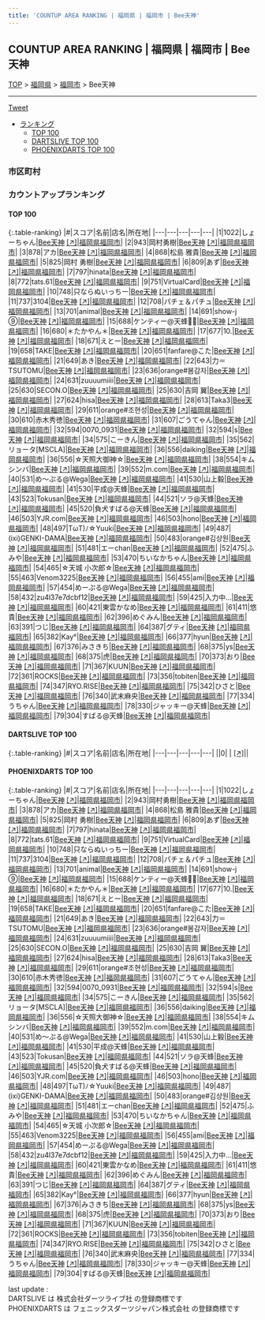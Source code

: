 ```yaml
---
title: 'COUNTUP AREA RANKING | 福岡県 | 福岡市 | Bee天神'
---
```

## COUNTUP AREA RANKING | 福岡県 | 福岡市 | Bee天神

[TOP](/darts/rank/) > [福岡県](/darts/rank/福岡県/) > [福岡市](/darts/rank/福岡県/福岡市/) > Bee天神

___

<a href="https://twitter.com/share?ref_src=twsrc%5Etfw" data-text="COUNTUP AREA RANKING | 福岡県福岡市Bee天神" class="twitter-share-button" data-hashtags="DARTSLIVE,PHOENIXDARTS,darts,ダーツ" data-show-count="false">Tweet</a>

* [ランキング](#カウントアップランキング)
    * [TOP 100](#top-100)
    * [DARTSLIVE TOP 100](#dartslive-top-100)
    * [PHOENIXDARTS TOP 100](#phoenixdarts-top-100)

### 市区町村

<ul>

</ul>

### カウントアップランキング

#### TOP 100



{:.table-ranking}
|#|スコア|名前|店名|所在地|
|---|---|---|---|---|
|1|1022|<span class="rank-name-pd">しょーちゃん</span>|<a href="/darts/rank/shops/89071.html">Bee天神</a> <a href="https://vs.phoenixdarts.com/jp/shop/shopDetailInfo/s_89071?s_seq=89071">[↗]</a>|<a href="/darts/rank/福岡県/福岡市">福岡県福岡市</a>|
|2|943|<span class="rank-name-pd">岡村勇樹</span>|<a href="/darts/rank/shops/89071.html">Bee天神</a> <a href="https://vs.phoenixdarts.com/jp/shop/shopDetailInfo/s_89071?s_seq=89071">[↗]</a>|<a href="/darts/rank/福岡県/福岡市">福岡県福岡市</a>|
|3|878|<span class="rank-name-pd">アカ</span>|<a href="/darts/rank/shops/89071.html">Bee天神</a> <a href="https://vs.phoenixdarts.com/jp/shop/shopDetailInfo/s_89071?s_seq=89071">[↗]</a>|<a href="/darts/rank/福岡県/福岡市">福岡県福岡市</a>|
|4|868|<span class="rank-name-pd">松島 雅貴</span>|<a href="/darts/rank/shops/89071.html">Bee天神</a> <a href="https://vs.phoenixdarts.com/jp/shop/shopDetailInfo/s_89071?s_seq=89071">[↗]</a>|<a href="/darts/rank/福岡県/福岡市">福岡県福岡市</a>|
|5|825|<span class="rank-name-pd">岡村 勇樹</span>|<a href="/darts/rank/shops/89071.html">Bee天神</a> <a href="https://vs.phoenixdarts.com/jp/shop/shopDetailInfo/s_89071?s_seq=89071">[↗]</a>|<a href="/darts/rank/福岡県/福岡市">福岡県福岡市</a>|
|6|809|<span class="rank-name-pd">あず</span>|<a href="/darts/rank/shops/89071.html">Bee天神</a> <a href="https://vs.phoenixdarts.com/jp/shop/shopDetailInfo/s_89071?s_seq=89071">[↗]</a>|<a href="/darts/rank/福岡県/福岡市">福岡県福岡市</a>|
|7|797|<span class="rank-name-pd">hinata</span>|<a href="/darts/rank/shops/89071.html">Bee天神</a> <a href="https://vs.phoenixdarts.com/jp/shop/shopDetailInfo/s_89071?s_seq=89071">[↗]</a>|<a href="/darts/rank/福岡県/福岡市">福岡県福岡市</a>|
|8|772|<span class="rank-name-pd">tats.61</span>|<a href="/darts/rank/shops/89071.html">Bee天神</a> <a href="https://vs.phoenixdarts.com/jp/shop/shopDetailInfo/s_89071?s_seq=89071">[↗]</a>|<a href="/darts/rank/福岡県/福岡市">福岡県福岡市</a>|
|9|751|<span class="rank-name-pd">VirtualCard</span>|<a href="/darts/rank/shops/89071.html">Bee天神</a> <a href="https://vs.phoenixdarts.com/jp/shop/shopDetailInfo/s_89071?s_seq=89071">[↗]</a>|<a href="/darts/rank/福岡県/福岡市">福岡県福岡市</a>|
|10|748|<span class="rank-name-pd">只ならぬいっちー</span>|<a href="/darts/rank/shops/89071.html">Bee天神</a> <a href="https://vs.phoenixdarts.com/jp/shop/shopDetailInfo/s_89071?s_seq=89071">[↗]</a>|<a href="/darts/rank/福岡県/福岡市">福岡県福岡市</a>|
|11|737|<span class="rank-name-pd">3104</span>|<a href="/darts/rank/shops/89071.html">Bee天神</a> <a href="https://vs.phoenixdarts.com/jp/shop/shopDetailInfo/s_89071?s_seq=89071">[↗]</a>|<a href="/darts/rank/福岡県/福岡市">福岡県福岡市</a>|
|12|708|<span class="rank-name-pd">パチェ＆パチュ</span>|<a href="/darts/rank/shops/89071.html">Bee天神</a> <a href="https://vs.phoenixdarts.com/jp/shop/shopDetailInfo/s_89071?s_seq=89071">[↗]</a>|<a href="/darts/rank/福岡県/福岡市">福岡県福岡市</a>|
|13|701|<span class="rank-name-pd">animal</span>|<a href="/darts/rank/shops/89071.html">Bee天神</a> <a href="https://vs.phoenixdarts.com/jp/shop/shopDetailInfo/s_89071?s_seq=89071">[↗]</a>|<a href="/darts/rank/福岡県/福岡市">福岡県福岡市</a>|
|14|691|<span class="rank-name-pd">show-j ⑨</span>|<a href="/darts/rank/shops/89071.html">Bee天神</a> <a href="https://vs.phoenixdarts.com/jp/shop/shopDetailInfo/s_89071?s_seq=89071">[↗]</a>|<a href="/darts/rank/福岡県/福岡市">福岡県福岡市</a>|
|15|688|<span class="rank-name-pd">ケンティー@天蜂🐝🍯</span>|<a href="/darts/rank/shops/89071.html">Bee天神</a> <a href="https://vs.phoenixdarts.com/jp/shop/shopDetailInfo/s_89071?s_seq=89071">[↗]</a>|<a href="/darts/rank/福岡県/福岡市">福岡県福岡市</a>|
|16|680|<span class="rank-name-pd">＊たかやん＊</span>|<a href="/darts/rank/shops/89071.html">Bee天神</a> <a href="https://vs.phoenixdarts.com/jp/shop/shopDetailInfo/s_89071?s_seq=89071">[↗]</a>|<a href="/darts/rank/福岡県/福岡市">福岡県福岡市</a>|
|17|677|<span class="rank-name-pd">10.</span>|<a href="/darts/rank/shops/89071.html">Bee天神</a> <a href="https://vs.phoenixdarts.com/jp/shop/shopDetailInfo/s_89071?s_seq=89071">[↗]</a>|<a href="/darts/rank/福岡県/福岡市">福岡県福岡市</a>|
|18|671|<span class="rank-name-pd">えとー</span>|<a href="/darts/rank/shops/89071.html">Bee天神</a> <a href="https://vs.phoenixdarts.com/jp/shop/shopDetailInfo/s_89071?s_seq=89071">[↗]</a>|<a href="/darts/rank/福岡県/福岡市">福岡県福岡市</a>|
|19|658|<span class="rank-name-pd">TAKE</span>|<a href="/darts/rank/shops/89071.html">Bee天神</a> <a href="https://vs.phoenixdarts.com/jp/shop/shopDetailInfo/s_89071?s_seq=89071">[↗]</a>|<a href="/darts/rank/福岡県/福岡市">福岡県福岡市</a>|
|20|651|<span class="rank-name-pd">fanfare@こた</span>|<a href="/darts/rank/shops/89071.html">Bee天神</a> <a href="https://vs.phoenixdarts.com/jp/shop/shopDetailInfo/s_89071?s_seq=89071">[↗]</a>|<a href="/darts/rank/福岡県/福岡市">福岡県福岡市</a>|
|21|649|<span class="rank-name-pd">あき</span>|<a href="/darts/rank/shops/89071.html">Bee天神</a> <a href="https://vs.phoenixdarts.com/jp/shop/shopDetailInfo/s_89071?s_seq=89071">[↗]</a>|<a href="/darts/rank/福岡県/福岡市">福岡県福岡市</a>|
|22|643|<span class="rank-name-pd">力＝TSUTOMU</span>|<a href="/darts/rank/shops/89071.html">Bee天神</a> <a href="https://vs.phoenixdarts.com/jp/shop/shopDetailInfo/s_89071?s_seq=89071">[↗]</a>|<a href="/darts/rank/福岡県/福岡市">福岡県福岡市</a>|
|23|636|<span class="rank-name-pd">orange#봄감자</span>|<a href="/darts/rank/shops/89071.html">Bee天神</a> <a href="https://vs.phoenixdarts.com/jp/shop/shopDetailInfo/s_89071?s_seq=89071">[↗]</a>|<a href="/darts/rank/福岡県/福岡市">福岡県福岡市</a>|
|24|631|<span class="rank-name-pd">zuuuumiiii</span>|<a href="/darts/rank/shops/89071.html">Bee天神</a> <a href="https://vs.phoenixdarts.com/jp/shop/shopDetailInfo/s_89071?s_seq=89071">[↗]</a>|<a href="/darts/rank/福岡県/福岡市">福岡県福岡市</a>|
|25|630|<span class="rank-name-pd">SECON.O</span>|<a href="/darts/rank/shops/89071.html">Bee天神</a> <a href="https://vs.phoenixdarts.com/jp/shop/shopDetailInfo/s_89071?s_seq=89071">[↗]</a>|<a href="/darts/rank/福岡県/福岡市">福岡県福岡市</a>|
|25|630|<span class="rank-name-pd"><span class="pro-icon-pd"></span>吉岡  翼</span>|<a href="/darts/rank/shops/89071.html">Bee天神</a> <a href="https://vs.phoenixdarts.com/jp/shop/shopDetailInfo/s_89071?s_seq=89071">[↗]</a>|<a href="/darts/rank/福岡県/福岡市">福岡県福岡市</a>|
|27|624|<span class="rank-name-pd">hisa</span>|<a href="/darts/rank/shops/89071.html">Bee天神</a> <a href="https://vs.phoenixdarts.com/jp/shop/shopDetailInfo/s_89071?s_seq=89071">[↗]</a>|<a href="/darts/rank/福岡県/福岡市">福岡県福岡市</a>|
|28|613|<span class="rank-name-pd">Taka3</span>|<a href="/darts/rank/shops/89071.html">Bee天神</a> <a href="https://vs.phoenixdarts.com/jp/shop/shopDetailInfo/s_89071?s_seq=89071">[↗]</a>|<a href="/darts/rank/福岡県/福岡市">福岡県福岡市</a>|
|29|611|<span class="rank-name-pd">orange#조현성</span>|<a href="/darts/rank/shops/89071.html">Bee天神</a> <a href="https://vs.phoenixdarts.com/jp/shop/shopDetailInfo/s_89071?s_seq=89071">[↗]</a>|<a href="/darts/rank/福岡県/福岡市">福岡県福岡市</a>|
|30|610|<span class="rank-name-pd">赤木秀徳</span>|<a href="/darts/rank/shops/89071.html">Bee天神</a> <a href="https://vs.phoenixdarts.com/jp/shop/shopDetailInfo/s_89071?s_seq=89071">[↗]</a>|<a href="/darts/rank/福岡県/福岡市">福岡県福岡市</a>|
|31|607|<span class="rank-name-pd">ごうてゃん</span>|<a href="/darts/rank/shops/89071.html">Bee天神</a> <a href="https://vs.phoenixdarts.com/jp/shop/shopDetailInfo/s_89071?s_seq=89071">[↗]</a>|<a href="/darts/rank/福岡県/福岡市">福岡県福岡市</a>|
|32|594|<span class="rank-name-pd">0070_0931</span>|<a href="/darts/rank/shops/89071.html">Bee天神</a> <a href="https://vs.phoenixdarts.com/jp/shop/shopDetailInfo/s_89071?s_seq=89071">[↗]</a>|<a href="/darts/rank/福岡県/福岡市">福岡県福岡市</a>|
|32|594|<span class="rank-name-pd">s</span>|<a href="/darts/rank/shops/89071.html">Bee天神</a> <a href="https://vs.phoenixdarts.com/jp/shop/shopDetailInfo/s_89071?s_seq=89071">[↗]</a>|<a href="/darts/rank/福岡県/福岡市">福岡県福岡市</a>|
|34|575|<span class="rank-name-pd">こーきん</span>|<a href="/darts/rank/shops/89071.html">Bee天神</a> <a href="https://vs.phoenixdarts.com/jp/shop/shopDetailInfo/s_89071?s_seq=89071">[↗]</a>|<a href="/darts/rank/福岡県/福岡市">福岡県福岡市</a>|
|35|562|<span class="rank-name-pd">リョータ[MSCLA]</span>|<a href="/darts/rank/shops/89071.html">Bee天神</a> <a href="https://vs.phoenixdarts.com/jp/shop/shopDetailInfo/s_89071?s_seq=89071">[↗]</a>|<a href="/darts/rank/福岡県/福岡市">福岡県福岡市</a>|
|36|556|<span class="rank-name-pd">daiking</span>|<a href="/darts/rank/shops/89071.html">Bee天神</a> <a href="https://vs.phoenixdarts.com/jp/shop/shopDetailInfo/s_89071?s_seq=89071">[↗]</a>|<a href="/darts/rank/福岡県/福岡市">福岡県福岡市</a>|
|36|556|<span class="rank-name-pd">☆天照大御神☆</span>|<a href="/darts/rank/shops/89071.html">Bee天神</a> <a href="https://vs.phoenixdarts.com/jp/shop/shopDetailInfo/s_89071?s_seq=89071">[↗]</a>|<a href="/darts/rank/福岡県/福岡市">福岡県福岡市</a>|
|38|554|<span class="rank-name-pd">キム シンバ</span>|<a href="/darts/rank/shops/89071.html">Bee天神</a> <a href="https://vs.phoenixdarts.com/jp/shop/shopDetailInfo/s_89071?s_seq=89071">[↗]</a>|<a href="/darts/rank/福岡県/福岡市">福岡県福岡市</a>|
|39|552|<span class="rank-name-pd">m.com</span>|<a href="/darts/rank/shops/89071.html">Bee天神</a> <a href="https://vs.phoenixdarts.com/jp/shop/shopDetailInfo/s_89071?s_seq=89071">[↗]</a>|<a href="/darts/rank/福岡県/福岡市">福岡県福岡市</a>|
|40|531|<span class="rank-name-pd">め〜ぷる@Wega</span>|<a href="/darts/rank/shops/89071.html">Bee天神</a> <a href="https://vs.phoenixdarts.com/jp/shop/shopDetailInfo/s_89071?s_seq=89071">[↗]</a>|<a href="/darts/rank/福岡県/福岡市">福岡県福岡市</a>|
|41|530|<span class="rank-name-pd">山上毅</span>|<a href="/darts/rank/shops/89071.html">Bee天神</a> <a href="https://vs.phoenixdarts.com/jp/shop/shopDetailInfo/s_89071?s_seq=89071">[↗]</a>|<a href="/darts/rank/福岡県/福岡市">福岡県福岡市</a>|
|41|530|<span class="rank-name-pd">平成@天蜂</span>|<a href="/darts/rank/shops/89071.html">Bee天神</a> <a href="https://vs.phoenixdarts.com/jp/shop/shopDetailInfo/s_89071?s_seq=89071">[↗]</a>|<a href="/darts/rank/福岡県/福岡市">福岡県福岡市</a>|
|43|523|<span class="rank-name-pd">Tokusan</span>|<a href="/darts/rank/shops/89071.html">Bee天神</a> <a href="https://vs.phoenixdarts.com/jp/shop/shopDetailInfo/s_89071?s_seq=89071">[↗]</a>|<a href="/darts/rank/福岡県/福岡市">福岡県福岡市</a>|
|44|521|<span class="rank-name-pd">ソラ@天蜂</span>|<a href="/darts/rank/shops/89071.html">Bee天神</a> <a href="https://vs.phoenixdarts.com/jp/shop/shopDetailInfo/s_89071?s_seq=89071">[↗]</a>|<a href="/darts/rank/福岡県/福岡市">福岡県福岡市</a>|
|45|520|<span class="rank-name-pd">負犬すばる@天蜂</span>|<a href="/darts/rank/shops/89071.html">Bee天神</a> <a href="https://vs.phoenixdarts.com/jp/shop/shopDetailInfo/s_89071?s_seq=89071">[↗]</a>|<a href="/darts/rank/福岡県/福岡市">福岡県福岡市</a>|
|46|503|<span class="rank-name-pd">YJR.com</span>|<a href="/darts/rank/shops/89071.html">Bee天神</a> <a href="https://vs.phoenixdarts.com/jp/shop/shopDetailInfo/s_89071?s_seq=89071">[↗]</a>|<a href="/darts/rank/福岡県/福岡市">福岡県福岡市</a>|
|46|503|<span class="rank-name-pd">hono</span>|<a href="/darts/rank/shops/89071.html">Bee天神</a> <a href="https://vs.phoenixdarts.com/jp/shop/shopDetailInfo/s_89071?s_seq=89071">[↗]</a>|<a href="/darts/rank/福岡県/福岡市">福岡県福岡市</a>|
|48|497|<span class="rank-name-pd">TωT)ﾉ☆Yuuki</span>|<a href="/darts/rank/shops/89071.html">Bee天神</a> <a href="https://vs.phoenixdarts.com/jp/shop/shopDetailInfo/s_89071?s_seq=89071">[↗]</a>|<a href="/darts/rank/福岡県/福岡市">福岡県福岡市</a>|
|49|487|<span class="rank-name-pd">(ixi)GENKI-DAMA</span>|<a href="/darts/rank/shops/89071.html">Bee天神</a> <a href="https://vs.phoenixdarts.com/jp/shop/shopDetailInfo/s_89071?s_seq=89071">[↗]</a>|<a href="/darts/rank/福岡県/福岡市">福岡県福岡市</a>|
|50|483|<span class="rank-name-pd">orange#김상원</span>|<a href="/darts/rank/shops/89071.html">Bee天神</a> <a href="https://vs.phoenixdarts.com/jp/shop/shopDetailInfo/s_89071?s_seq=89071">[↗]</a>|<a href="/darts/rank/福岡県/福岡市">福岡県福岡市</a>|
|51|481|<span class="rank-name-pd">エーchan</span>|<a href="/darts/rank/shops/89071.html">Bee天神</a> <a href="https://vs.phoenixdarts.com/jp/shop/shopDetailInfo/s_89071?s_seq=89071">[↗]</a>|<a href="/darts/rank/福岡県/福岡市">福岡県福岡市</a>|
|52|475|<span class="rank-name-pd">ふみや</span>|<a href="/darts/rank/shops/89071.html">Bee天神</a> <a href="https://vs.phoenixdarts.com/jp/shop/shopDetailInfo/s_89071?s_seq=89071">[↗]</a>|<a href="/darts/rank/福岡県/福岡市">福岡県福岡市</a>|
|53|470|<span class="rank-name-pd">ちいなかちゃん</span>|<a href="/darts/rank/shops/89071.html">Bee天神</a> <a href="https://vs.phoenixdarts.com/jp/shop/shopDetailInfo/s_89071?s_seq=89071">[↗]</a>|<a href="/darts/rank/福岡県/福岡市">福岡県福岡市</a>|
|54|465|<span class="rank-name-pd">☆天城  小次郎☆</span>|<a href="/darts/rank/shops/89071.html">Bee天神</a> <a href="https://vs.phoenixdarts.com/jp/shop/shopDetailInfo/s_89071?s_seq=89071">[↗]</a>|<a href="/darts/rank/福岡県/福岡市">福岡県福岡市</a>|
|55|463|<span class="rank-name-pd">Venom3225</span>|<a href="/darts/rank/shops/89071.html">Bee天神</a> <a href="https://vs.phoenixdarts.com/jp/shop/shopDetailInfo/s_89071?s_seq=89071">[↗]</a>|<a href="/darts/rank/福岡県/福岡市">福岡県福岡市</a>|
|56|455|<span class="rank-name-pd">ami</span>|<a href="/darts/rank/shops/89071.html">Bee天神</a> <a href="https://vs.phoenixdarts.com/jp/shop/shopDetailInfo/s_89071?s_seq=89071">[↗]</a>|<a href="/darts/rank/福岡県/福岡市">福岡県福岡市</a>|
|57|454|<span class="rank-name-pd">めーぷる@Wega</span>|<a href="/darts/rank/shops/89071.html">Bee天神</a> <a href="https://vs.phoenixdarts.com/jp/shop/shopDetailInfo/s_89071?s_seq=89071">[↗]</a>|<a href="/darts/rank/福岡県/福岡市">福岡県福岡市</a>|
|58|432|<span class="rank-name-pd">zu4l37e7dcbf12</span>|<a href="/darts/rank/shops/89071.html">Bee天神</a> <a href="https://vs.phoenixdarts.com/jp/shop/shopDetailInfo/s_89071?s_seq=89071">[↗]</a>|<a href="/darts/rank/福岡県/福岡市">福岡県福岡市</a>|
|59|425|<span class="rank-name-pd">入力中…</span>|<a href="/darts/rank/shops/89071.html">Bee天神</a> <a href="https://vs.phoenixdarts.com/jp/shop/shopDetailInfo/s_89071?s_seq=89071">[↗]</a>|<a href="/darts/rank/福岡県/福岡市">福岡県福岡市</a>|
|60|421|<span class="rank-name-pd">東雲かなめ</span>|<a href="/darts/rank/shops/89071.html">Bee天神</a> <a href="https://vs.phoenixdarts.com/jp/shop/shopDetailInfo/s_89071?s_seq=89071">[↗]</a>|<a href="/darts/rank/福岡県/福岡市">福岡県福岡市</a>|
|61|411|<span class="rank-name-pd">悠貴</span>|<a href="/darts/rank/shops/89071.html">Bee天神</a> <a href="https://vs.phoenixdarts.com/jp/shop/shopDetailInfo/s_89071?s_seq=89071">[↗]</a>|<a href="/darts/rank/福岡県/福岡市">福岡県福岡市</a>|
|62|396|<span class="rank-name-pd">めぐみん</span>|<a href="/darts/rank/shops/89071.html">Bee天神</a> <a href="https://vs.phoenixdarts.com/jp/shop/shopDetailInfo/s_89071?s_seq=89071">[↗]</a>|<a href="/darts/rank/福岡県/福岡市">福岡県福岡市</a>|
|63|391|<span class="rank-name-pd">つじ</span>|<a href="/darts/rank/shops/89071.html">Bee天神</a> <a href="https://vs.phoenixdarts.com/jp/shop/shopDetailInfo/s_89071?s_seq=89071">[↗]</a>|<a href="/darts/rank/福岡県/福岡市">福岡県福岡市</a>|
|64|387|<span class="rank-name-pd">グティ</span>|<a href="/darts/rank/shops/89071.html">Bee天神</a> <a href="https://vs.phoenixdarts.com/jp/shop/shopDetailInfo/s_89071?s_seq=89071">[↗]</a>|<a href="/darts/rank/福岡県/福岡市">福岡県福岡市</a>|
|65|382|<span class="rank-name-pd">Kay°</span>|<a href="/darts/rank/shops/89071.html">Bee天神</a> <a href="https://vs.phoenixdarts.com/jp/shop/shopDetailInfo/s_89071?s_seq=89071">[↗]</a>|<a href="/darts/rank/福岡県/福岡市">福岡県福岡市</a>|
|66|377|<span class="rank-name-pd">hyun</span>|<a href="/darts/rank/shops/89071.html">Bee天神</a> <a href="https://vs.phoenixdarts.com/jp/shop/shopDetailInfo/s_89071?s_seq=89071">[↗]</a>|<a href="/darts/rank/福岡県/福岡市">福岡県福岡市</a>|
|67|376|<span class="rank-name-pd">みさきち</span>|<a href="/darts/rank/shops/89071.html">Bee天神</a> <a href="https://vs.phoenixdarts.com/jp/shop/shopDetailInfo/s_89071?s_seq=89071">[↗]</a>|<a href="/darts/rank/福岡県/福岡市">福岡県福岡市</a>|
|68|375|<span class="rank-name-pd">ys</span>|<a href="/darts/rank/shops/89071.html">Bee天神</a> <a href="https://vs.phoenixdarts.com/jp/shop/shopDetailInfo/s_89071?s_seq=89071">[↗]</a>|<a href="/darts/rank/福岡県/福岡市">福岡県福岡市</a>|
|68|375|<span class="rank-name-pd">虎</span>|<a href="/darts/rank/shops/89071.html">Bee天神</a> <a href="https://vs.phoenixdarts.com/jp/shop/shopDetailInfo/s_89071?s_seq=89071">[↗]</a>|<a href="/darts/rank/福岡県/福岡市">福岡県福岡市</a>|
|70|373|<span class="rank-name-pd">おり</span>|<a href="/darts/rank/shops/89071.html">Bee天神</a> <a href="https://vs.phoenixdarts.com/jp/shop/shopDetailInfo/s_89071?s_seq=89071">[↗]</a>|<a href="/darts/rank/福岡県/福岡市">福岡県福岡市</a>|
|71|367|<span class="rank-name-pd">KUUN</span>|<a href="/darts/rank/shops/89071.html">Bee天神</a> <a href="https://vs.phoenixdarts.com/jp/shop/shopDetailInfo/s_89071?s_seq=89071">[↗]</a>|<a href="/darts/rank/福岡県/福岡市">福岡県福岡市</a>|
|72|361|<span class="rank-name-pd">ROCKS</span>|<a href="/darts/rank/shops/89071.html">Bee天神</a> <a href="https://vs.phoenixdarts.com/jp/shop/shopDetailInfo/s_89071?s_seq=89071">[↗]</a>|<a href="/darts/rank/福岡県/福岡市">福岡県福岡市</a>|
|73|356|<span class="rank-name-pd">tobiten</span>|<a href="/darts/rank/shops/89071.html">Bee天神</a> <a href="https://vs.phoenixdarts.com/jp/shop/shopDetailInfo/s_89071?s_seq=89071">[↗]</a>|<a href="/darts/rank/福岡県/福岡市">福岡県福岡市</a>|
|74|347|<span class="rank-name-pd">RYO.RISE</span>|<a href="/darts/rank/shops/89071.html">Bee天神</a> <a href="https://vs.phoenixdarts.com/jp/shop/shopDetailInfo/s_89071?s_seq=89071">[↗]</a>|<a href="/darts/rank/福岡県/福岡市">福岡県福岡市</a>|
|75|342|<span class="rank-name-pd">ひさと</span>|<a href="/darts/rank/shops/89071.html">Bee天神</a> <a href="https://vs.phoenixdarts.com/jp/shop/shopDetailInfo/s_89071?s_seq=89071">[↗]</a>|<a href="/darts/rank/福岡県/福岡市">福岡県福岡市</a>|
|76|340|<span class="rank-name-pd">武末麻央</span>|<a href="/darts/rank/shops/89071.html">Bee天神</a> <a href="https://vs.phoenixdarts.com/jp/shop/shopDetailInfo/s_89071?s_seq=89071">[↗]</a>|<a href="/darts/rank/福岡県/福岡市">福岡県福岡市</a>|
|77|334|<span class="rank-name-pd">うちゃん</span>|<a href="/darts/rank/shops/89071.html">Bee天神</a> <a href="https://vs.phoenixdarts.com/jp/shop/shopDetailInfo/s_89071?s_seq=89071">[↗]</a>|<a href="/darts/rank/福岡県/福岡市">福岡県福岡市</a>|
|78|330|<span class="rank-name-pd">ジャッキー@天蜂</span>|<a href="/darts/rank/shops/89071.html">Bee天神</a> <a href="https://vs.phoenixdarts.com/jp/shop/shopDetailInfo/s_89071?s_seq=89071">[↗]</a>|<a href="/darts/rank/福岡県/福岡市">福岡県福岡市</a>|
|79|304|<span class="rank-name-pd">すばる@天蜂</span>|<a href="/darts/rank/shops/89071.html">Bee天神</a> <a href="https://vs.phoenixdarts.com/jp/shop/shopDetailInfo/s_89071?s_seq=89071">[↗]</a>|<a href="/darts/rank/福岡県/福岡市">福岡県福岡市</a>|


#### DARTSLIVE TOP 100



{:.table-ranking}
|#|スコア|名前|店名|所在地|
|---|---|---|---|---|
||0|<span class="rank-name-dl"> </span>|<a href="/darts/rank/shops/.html"></a> <a href="">[↗]</a>|<a href="/darts/rank//"></a>|


#### PHOENIXDARTS TOP 100



{:.table-ranking}
|#|スコア|名前|店名|所在地|
|---|---|---|---|---|
|1|1022|<span class="rank-name-pd">しょーちゃん</span>|<a href="/darts/rank/shops/89071.html">Bee天神</a> <a href="https://vs.phoenixdarts.com/jp/shop/shopDetailInfo/s_89071?s_seq=89071">[↗]</a>|<a href="/darts/rank/福岡県/福岡市">福岡県福岡市</a>|
|2|943|<span class="rank-name-pd">岡村勇樹</span>|<a href="/darts/rank/shops/89071.html">Bee天神</a> <a href="https://vs.phoenixdarts.com/jp/shop/shopDetailInfo/s_89071?s_seq=89071">[↗]</a>|<a href="/darts/rank/福岡県/福岡市">福岡県福岡市</a>|
|3|878|<span class="rank-name-pd">アカ</span>|<a href="/darts/rank/shops/89071.html">Bee天神</a> <a href="https://vs.phoenixdarts.com/jp/shop/shopDetailInfo/s_89071?s_seq=89071">[↗]</a>|<a href="/darts/rank/福岡県/福岡市">福岡県福岡市</a>|
|4|868|<span class="rank-name-pd">松島 雅貴</span>|<a href="/darts/rank/shops/89071.html">Bee天神</a> <a href="https://vs.phoenixdarts.com/jp/shop/shopDetailInfo/s_89071?s_seq=89071">[↗]</a>|<a href="/darts/rank/福岡県/福岡市">福岡県福岡市</a>|
|5|825|<span class="rank-name-pd">岡村 勇樹</span>|<a href="/darts/rank/shops/89071.html">Bee天神</a> <a href="https://vs.phoenixdarts.com/jp/shop/shopDetailInfo/s_89071?s_seq=89071">[↗]</a>|<a href="/darts/rank/福岡県/福岡市">福岡県福岡市</a>|
|6|809|<span class="rank-name-pd">あず</span>|<a href="/darts/rank/shops/89071.html">Bee天神</a> <a href="https://vs.phoenixdarts.com/jp/shop/shopDetailInfo/s_89071?s_seq=89071">[↗]</a>|<a href="/darts/rank/福岡県/福岡市">福岡県福岡市</a>|
|7|797|<span class="rank-name-pd">hinata</span>|<a href="/darts/rank/shops/89071.html">Bee天神</a> <a href="https://vs.phoenixdarts.com/jp/shop/shopDetailInfo/s_89071?s_seq=89071">[↗]</a>|<a href="/darts/rank/福岡県/福岡市">福岡県福岡市</a>|
|8|772|<span class="rank-name-pd">tats.61</span>|<a href="/darts/rank/shops/89071.html">Bee天神</a> <a href="https://vs.phoenixdarts.com/jp/shop/shopDetailInfo/s_89071?s_seq=89071">[↗]</a>|<a href="/darts/rank/福岡県/福岡市">福岡県福岡市</a>|
|9|751|<span class="rank-name-pd">VirtualCard</span>|<a href="/darts/rank/shops/89071.html">Bee天神</a> <a href="https://vs.phoenixdarts.com/jp/shop/shopDetailInfo/s_89071?s_seq=89071">[↗]</a>|<a href="/darts/rank/福岡県/福岡市">福岡県福岡市</a>|
|10|748|<span class="rank-name-pd">只ならぬいっちー</span>|<a href="/darts/rank/shops/89071.html">Bee天神</a> <a href="https://vs.phoenixdarts.com/jp/shop/shopDetailInfo/s_89071?s_seq=89071">[↗]</a>|<a href="/darts/rank/福岡県/福岡市">福岡県福岡市</a>|
|11|737|<span class="rank-name-pd">3104</span>|<a href="/darts/rank/shops/89071.html">Bee天神</a> <a href="https://vs.phoenixdarts.com/jp/shop/shopDetailInfo/s_89071?s_seq=89071">[↗]</a>|<a href="/darts/rank/福岡県/福岡市">福岡県福岡市</a>|
|12|708|<span class="rank-name-pd">パチェ＆パチュ</span>|<a href="/darts/rank/shops/89071.html">Bee天神</a> <a href="https://vs.phoenixdarts.com/jp/shop/shopDetailInfo/s_89071?s_seq=89071">[↗]</a>|<a href="/darts/rank/福岡県/福岡市">福岡県福岡市</a>|
|13|701|<span class="rank-name-pd">animal</span>|<a href="/darts/rank/shops/89071.html">Bee天神</a> <a href="https://vs.phoenixdarts.com/jp/shop/shopDetailInfo/s_89071?s_seq=89071">[↗]</a>|<a href="/darts/rank/福岡県/福岡市">福岡県福岡市</a>|
|14|691|<span class="rank-name-pd">show-j ⑨</span>|<a href="/darts/rank/shops/89071.html">Bee天神</a> <a href="https://vs.phoenixdarts.com/jp/shop/shopDetailInfo/s_89071?s_seq=89071">[↗]</a>|<a href="/darts/rank/福岡県/福岡市">福岡県福岡市</a>|
|15|688|<span class="rank-name-pd">ケンティー@天蜂🐝🍯</span>|<a href="/darts/rank/shops/89071.html">Bee天神</a> <a href="https://vs.phoenixdarts.com/jp/shop/shopDetailInfo/s_89071?s_seq=89071">[↗]</a>|<a href="/darts/rank/福岡県/福岡市">福岡県福岡市</a>|
|16|680|<span class="rank-name-pd">＊たかやん＊</span>|<a href="/darts/rank/shops/89071.html">Bee天神</a> <a href="https://vs.phoenixdarts.com/jp/shop/shopDetailInfo/s_89071?s_seq=89071">[↗]</a>|<a href="/darts/rank/福岡県/福岡市">福岡県福岡市</a>|
|17|677|<span class="rank-name-pd">10.</span>|<a href="/darts/rank/shops/89071.html">Bee天神</a> <a href="https://vs.phoenixdarts.com/jp/shop/shopDetailInfo/s_89071?s_seq=89071">[↗]</a>|<a href="/darts/rank/福岡県/福岡市">福岡県福岡市</a>|
|18|671|<span class="rank-name-pd">えとー</span>|<a href="/darts/rank/shops/89071.html">Bee天神</a> <a href="https://vs.phoenixdarts.com/jp/shop/shopDetailInfo/s_89071?s_seq=89071">[↗]</a>|<a href="/darts/rank/福岡県/福岡市">福岡県福岡市</a>|
|19|658|<span class="rank-name-pd">TAKE</span>|<a href="/darts/rank/shops/89071.html">Bee天神</a> <a href="https://vs.phoenixdarts.com/jp/shop/shopDetailInfo/s_89071?s_seq=89071">[↗]</a>|<a href="/darts/rank/福岡県/福岡市">福岡県福岡市</a>|
|20|651|<span class="rank-name-pd">fanfare@こた</span>|<a href="/darts/rank/shops/89071.html">Bee天神</a> <a href="https://vs.phoenixdarts.com/jp/shop/shopDetailInfo/s_89071?s_seq=89071">[↗]</a>|<a href="/darts/rank/福岡県/福岡市">福岡県福岡市</a>|
|21|649|<span class="rank-name-pd">あき</span>|<a href="/darts/rank/shops/89071.html">Bee天神</a> <a href="https://vs.phoenixdarts.com/jp/shop/shopDetailInfo/s_89071?s_seq=89071">[↗]</a>|<a href="/darts/rank/福岡県/福岡市">福岡県福岡市</a>|
|22|643|<span class="rank-name-pd">力＝TSUTOMU</span>|<a href="/darts/rank/shops/89071.html">Bee天神</a> <a href="https://vs.phoenixdarts.com/jp/shop/shopDetailInfo/s_89071?s_seq=89071">[↗]</a>|<a href="/darts/rank/福岡県/福岡市">福岡県福岡市</a>|
|23|636|<span class="rank-name-pd">orange#봄감자</span>|<a href="/darts/rank/shops/89071.html">Bee天神</a> <a href="https://vs.phoenixdarts.com/jp/shop/shopDetailInfo/s_89071?s_seq=89071">[↗]</a>|<a href="/darts/rank/福岡県/福岡市">福岡県福岡市</a>|
|24|631|<span class="rank-name-pd">zuuuumiiii</span>|<a href="/darts/rank/shops/89071.html">Bee天神</a> <a href="https://vs.phoenixdarts.com/jp/shop/shopDetailInfo/s_89071?s_seq=89071">[↗]</a>|<a href="/darts/rank/福岡県/福岡市">福岡県福岡市</a>|
|25|630|<span class="rank-name-pd">SECON.O</span>|<a href="/darts/rank/shops/89071.html">Bee天神</a> <a href="https://vs.phoenixdarts.com/jp/shop/shopDetailInfo/s_89071?s_seq=89071">[↗]</a>|<a href="/darts/rank/福岡県/福岡市">福岡県福岡市</a>|
|25|630|<span class="rank-name-pd"><span class="pro-icon-pd"></span>吉岡  翼</span>|<a href="/darts/rank/shops/89071.html">Bee天神</a> <a href="https://vs.phoenixdarts.com/jp/shop/shopDetailInfo/s_89071?s_seq=89071">[↗]</a>|<a href="/darts/rank/福岡県/福岡市">福岡県福岡市</a>|
|27|624|<span class="rank-name-pd">hisa</span>|<a href="/darts/rank/shops/89071.html">Bee天神</a> <a href="https://vs.phoenixdarts.com/jp/shop/shopDetailInfo/s_89071?s_seq=89071">[↗]</a>|<a href="/darts/rank/福岡県/福岡市">福岡県福岡市</a>|
|28|613|<span class="rank-name-pd">Taka3</span>|<a href="/darts/rank/shops/89071.html">Bee天神</a> <a href="https://vs.phoenixdarts.com/jp/shop/shopDetailInfo/s_89071?s_seq=89071">[↗]</a>|<a href="/darts/rank/福岡県/福岡市">福岡県福岡市</a>|
|29|611|<span class="rank-name-pd">orange#조현성</span>|<a href="/darts/rank/shops/89071.html">Bee天神</a> <a href="https://vs.phoenixdarts.com/jp/shop/shopDetailInfo/s_89071?s_seq=89071">[↗]</a>|<a href="/darts/rank/福岡県/福岡市">福岡県福岡市</a>|
|30|610|<span class="rank-name-pd">赤木秀徳</span>|<a href="/darts/rank/shops/89071.html">Bee天神</a> <a href="https://vs.phoenixdarts.com/jp/shop/shopDetailInfo/s_89071?s_seq=89071">[↗]</a>|<a href="/darts/rank/福岡県/福岡市">福岡県福岡市</a>|
|31|607|<span class="rank-name-pd">ごうてゃん</span>|<a href="/darts/rank/shops/89071.html">Bee天神</a> <a href="https://vs.phoenixdarts.com/jp/shop/shopDetailInfo/s_89071?s_seq=89071">[↗]</a>|<a href="/darts/rank/福岡県/福岡市">福岡県福岡市</a>|
|32|594|<span class="rank-name-pd">0070_0931</span>|<a href="/darts/rank/shops/89071.html">Bee天神</a> <a href="https://vs.phoenixdarts.com/jp/shop/shopDetailInfo/s_89071?s_seq=89071">[↗]</a>|<a href="/darts/rank/福岡県/福岡市">福岡県福岡市</a>|
|32|594|<span class="rank-name-pd">s</span>|<a href="/darts/rank/shops/89071.html">Bee天神</a> <a href="https://vs.phoenixdarts.com/jp/shop/shopDetailInfo/s_89071?s_seq=89071">[↗]</a>|<a href="/darts/rank/福岡県/福岡市">福岡県福岡市</a>|
|34|575|<span class="rank-name-pd">こーきん</span>|<a href="/darts/rank/shops/89071.html">Bee天神</a> <a href="https://vs.phoenixdarts.com/jp/shop/shopDetailInfo/s_89071?s_seq=89071">[↗]</a>|<a href="/darts/rank/福岡県/福岡市">福岡県福岡市</a>|
|35|562|<span class="rank-name-pd">リョータ[MSCLA]</span>|<a href="/darts/rank/shops/89071.html">Bee天神</a> <a href="https://vs.phoenixdarts.com/jp/shop/shopDetailInfo/s_89071?s_seq=89071">[↗]</a>|<a href="/darts/rank/福岡県/福岡市">福岡県福岡市</a>|
|36|556|<span class="rank-name-pd">daiking</span>|<a href="/darts/rank/shops/89071.html">Bee天神</a> <a href="https://vs.phoenixdarts.com/jp/shop/shopDetailInfo/s_89071?s_seq=89071">[↗]</a>|<a href="/darts/rank/福岡県/福岡市">福岡県福岡市</a>|
|36|556|<span class="rank-name-pd">☆天照大御神☆</span>|<a href="/darts/rank/shops/89071.html">Bee天神</a> <a href="https://vs.phoenixdarts.com/jp/shop/shopDetailInfo/s_89071?s_seq=89071">[↗]</a>|<a href="/darts/rank/福岡県/福岡市">福岡県福岡市</a>|
|38|554|<span class="rank-name-pd">キム シンバ</span>|<a href="/darts/rank/shops/89071.html">Bee天神</a> <a href="https://vs.phoenixdarts.com/jp/shop/shopDetailInfo/s_89071?s_seq=89071">[↗]</a>|<a href="/darts/rank/福岡県/福岡市">福岡県福岡市</a>|
|39|552|<span class="rank-name-pd">m.com</span>|<a href="/darts/rank/shops/89071.html">Bee天神</a> <a href="https://vs.phoenixdarts.com/jp/shop/shopDetailInfo/s_89071?s_seq=89071">[↗]</a>|<a href="/darts/rank/福岡県/福岡市">福岡県福岡市</a>|
|40|531|<span class="rank-name-pd">め〜ぷる@Wega</span>|<a href="/darts/rank/shops/89071.html">Bee天神</a> <a href="https://vs.phoenixdarts.com/jp/shop/shopDetailInfo/s_89071?s_seq=89071">[↗]</a>|<a href="/darts/rank/福岡県/福岡市">福岡県福岡市</a>|
|41|530|<span class="rank-name-pd">山上毅</span>|<a href="/darts/rank/shops/89071.html">Bee天神</a> <a href="https://vs.phoenixdarts.com/jp/shop/shopDetailInfo/s_89071?s_seq=89071">[↗]</a>|<a href="/darts/rank/福岡県/福岡市">福岡県福岡市</a>|
|41|530|<span class="rank-name-pd">平成@天蜂</span>|<a href="/darts/rank/shops/89071.html">Bee天神</a> <a href="https://vs.phoenixdarts.com/jp/shop/shopDetailInfo/s_89071?s_seq=89071">[↗]</a>|<a href="/darts/rank/福岡県/福岡市">福岡県福岡市</a>|
|43|523|<span class="rank-name-pd">Tokusan</span>|<a href="/darts/rank/shops/89071.html">Bee天神</a> <a href="https://vs.phoenixdarts.com/jp/shop/shopDetailInfo/s_89071?s_seq=89071">[↗]</a>|<a href="/darts/rank/福岡県/福岡市">福岡県福岡市</a>|
|44|521|<span class="rank-name-pd">ソラ@天蜂</span>|<a href="/darts/rank/shops/89071.html">Bee天神</a> <a href="https://vs.phoenixdarts.com/jp/shop/shopDetailInfo/s_89071?s_seq=89071">[↗]</a>|<a href="/darts/rank/福岡県/福岡市">福岡県福岡市</a>|
|45|520|<span class="rank-name-pd">負犬すばる@天蜂</span>|<a href="/darts/rank/shops/89071.html">Bee天神</a> <a href="https://vs.phoenixdarts.com/jp/shop/shopDetailInfo/s_89071?s_seq=89071">[↗]</a>|<a href="/darts/rank/福岡県/福岡市">福岡県福岡市</a>|
|46|503|<span class="rank-name-pd">YJR.com</span>|<a href="/darts/rank/shops/89071.html">Bee天神</a> <a href="https://vs.phoenixdarts.com/jp/shop/shopDetailInfo/s_89071?s_seq=89071">[↗]</a>|<a href="/darts/rank/福岡県/福岡市">福岡県福岡市</a>|
|46|503|<span class="rank-name-pd">hono</span>|<a href="/darts/rank/shops/89071.html">Bee天神</a> <a href="https://vs.phoenixdarts.com/jp/shop/shopDetailInfo/s_89071?s_seq=89071">[↗]</a>|<a href="/darts/rank/福岡県/福岡市">福岡県福岡市</a>|
|48|497|<span class="rank-name-pd">TωT)ﾉ☆Yuuki</span>|<a href="/darts/rank/shops/89071.html">Bee天神</a> <a href="https://vs.phoenixdarts.com/jp/shop/shopDetailInfo/s_89071?s_seq=89071">[↗]</a>|<a href="/darts/rank/福岡県/福岡市">福岡県福岡市</a>|
|49|487|<span class="rank-name-pd">(ixi)GENKI-DAMA</span>|<a href="/darts/rank/shops/89071.html">Bee天神</a> <a href="https://vs.phoenixdarts.com/jp/shop/shopDetailInfo/s_89071?s_seq=89071">[↗]</a>|<a href="/darts/rank/福岡県/福岡市">福岡県福岡市</a>|
|50|483|<span class="rank-name-pd">orange#김상원</span>|<a href="/darts/rank/shops/89071.html">Bee天神</a> <a href="https://vs.phoenixdarts.com/jp/shop/shopDetailInfo/s_89071?s_seq=89071">[↗]</a>|<a href="/darts/rank/福岡県/福岡市">福岡県福岡市</a>|
|51|481|<span class="rank-name-pd">エーchan</span>|<a href="/darts/rank/shops/89071.html">Bee天神</a> <a href="https://vs.phoenixdarts.com/jp/shop/shopDetailInfo/s_89071?s_seq=89071">[↗]</a>|<a href="/darts/rank/福岡県/福岡市">福岡県福岡市</a>|
|52|475|<span class="rank-name-pd">ふみや</span>|<a href="/darts/rank/shops/89071.html">Bee天神</a> <a href="https://vs.phoenixdarts.com/jp/shop/shopDetailInfo/s_89071?s_seq=89071">[↗]</a>|<a href="/darts/rank/福岡県/福岡市">福岡県福岡市</a>|
|53|470|<span class="rank-name-pd">ちいなかちゃん</span>|<a href="/darts/rank/shops/89071.html">Bee天神</a> <a href="https://vs.phoenixdarts.com/jp/shop/shopDetailInfo/s_89071?s_seq=89071">[↗]</a>|<a href="/darts/rank/福岡県/福岡市">福岡県福岡市</a>|
|54|465|<span class="rank-name-pd">☆天城  小次郎☆</span>|<a href="/darts/rank/shops/89071.html">Bee天神</a> <a href="https://vs.phoenixdarts.com/jp/shop/shopDetailInfo/s_89071?s_seq=89071">[↗]</a>|<a href="/darts/rank/福岡県/福岡市">福岡県福岡市</a>|
|55|463|<span class="rank-name-pd">Venom3225</span>|<a href="/darts/rank/shops/89071.html">Bee天神</a> <a href="https://vs.phoenixdarts.com/jp/shop/shopDetailInfo/s_89071?s_seq=89071">[↗]</a>|<a href="/darts/rank/福岡県/福岡市">福岡県福岡市</a>|
|56|455|<span class="rank-name-pd">ami</span>|<a href="/darts/rank/shops/89071.html">Bee天神</a> <a href="https://vs.phoenixdarts.com/jp/shop/shopDetailInfo/s_89071?s_seq=89071">[↗]</a>|<a href="/darts/rank/福岡県/福岡市">福岡県福岡市</a>|
|57|454|<span class="rank-name-pd">めーぷる@Wega</span>|<a href="/darts/rank/shops/89071.html">Bee天神</a> <a href="https://vs.phoenixdarts.com/jp/shop/shopDetailInfo/s_89071?s_seq=89071">[↗]</a>|<a href="/darts/rank/福岡県/福岡市">福岡県福岡市</a>|
|58|432|<span class="rank-name-pd">zu4l37e7dcbf12</span>|<a href="/darts/rank/shops/89071.html">Bee天神</a> <a href="https://vs.phoenixdarts.com/jp/shop/shopDetailInfo/s_89071?s_seq=89071">[↗]</a>|<a href="/darts/rank/福岡県/福岡市">福岡県福岡市</a>|
|59|425|<span class="rank-name-pd">入力中…</span>|<a href="/darts/rank/shops/89071.html">Bee天神</a> <a href="https://vs.phoenixdarts.com/jp/shop/shopDetailInfo/s_89071?s_seq=89071">[↗]</a>|<a href="/darts/rank/福岡県/福岡市">福岡県福岡市</a>|
|60|421|<span class="rank-name-pd">東雲かなめ</span>|<a href="/darts/rank/shops/89071.html">Bee天神</a> <a href="https://vs.phoenixdarts.com/jp/shop/shopDetailInfo/s_89071?s_seq=89071">[↗]</a>|<a href="/darts/rank/福岡県/福岡市">福岡県福岡市</a>|
|61|411|<span class="rank-name-pd">悠貴</span>|<a href="/darts/rank/shops/89071.html">Bee天神</a> <a href="https://vs.phoenixdarts.com/jp/shop/shopDetailInfo/s_89071?s_seq=89071">[↗]</a>|<a href="/darts/rank/福岡県/福岡市">福岡県福岡市</a>|
|62|396|<span class="rank-name-pd">めぐみん</span>|<a href="/darts/rank/shops/89071.html">Bee天神</a> <a href="https://vs.phoenixdarts.com/jp/shop/shopDetailInfo/s_89071?s_seq=89071">[↗]</a>|<a href="/darts/rank/福岡県/福岡市">福岡県福岡市</a>|
|63|391|<span class="rank-name-pd">つじ</span>|<a href="/darts/rank/shops/89071.html">Bee天神</a> <a href="https://vs.phoenixdarts.com/jp/shop/shopDetailInfo/s_89071?s_seq=89071">[↗]</a>|<a href="/darts/rank/福岡県/福岡市">福岡県福岡市</a>|
|64|387|<span class="rank-name-pd">グティ</span>|<a href="/darts/rank/shops/89071.html">Bee天神</a> <a href="https://vs.phoenixdarts.com/jp/shop/shopDetailInfo/s_89071?s_seq=89071">[↗]</a>|<a href="/darts/rank/福岡県/福岡市">福岡県福岡市</a>|
|65|382|<span class="rank-name-pd">Kay°</span>|<a href="/darts/rank/shops/89071.html">Bee天神</a> <a href="https://vs.phoenixdarts.com/jp/shop/shopDetailInfo/s_89071?s_seq=89071">[↗]</a>|<a href="/darts/rank/福岡県/福岡市">福岡県福岡市</a>|
|66|377|<span class="rank-name-pd">hyun</span>|<a href="/darts/rank/shops/89071.html">Bee天神</a> <a href="https://vs.phoenixdarts.com/jp/shop/shopDetailInfo/s_89071?s_seq=89071">[↗]</a>|<a href="/darts/rank/福岡県/福岡市">福岡県福岡市</a>|
|67|376|<span class="rank-name-pd">みさきち</span>|<a href="/darts/rank/shops/89071.html">Bee天神</a> <a href="https://vs.phoenixdarts.com/jp/shop/shopDetailInfo/s_89071?s_seq=89071">[↗]</a>|<a href="/darts/rank/福岡県/福岡市">福岡県福岡市</a>|
|68|375|<span class="rank-name-pd">ys</span>|<a href="/darts/rank/shops/89071.html">Bee天神</a> <a href="https://vs.phoenixdarts.com/jp/shop/shopDetailInfo/s_89071?s_seq=89071">[↗]</a>|<a href="/darts/rank/福岡県/福岡市">福岡県福岡市</a>|
|68|375|<span class="rank-name-pd">虎</span>|<a href="/darts/rank/shops/89071.html">Bee天神</a> <a href="https://vs.phoenixdarts.com/jp/shop/shopDetailInfo/s_89071?s_seq=89071">[↗]</a>|<a href="/darts/rank/福岡県/福岡市">福岡県福岡市</a>|
|70|373|<span class="rank-name-pd">おり</span>|<a href="/darts/rank/shops/89071.html">Bee天神</a> <a href="https://vs.phoenixdarts.com/jp/shop/shopDetailInfo/s_89071?s_seq=89071">[↗]</a>|<a href="/darts/rank/福岡県/福岡市">福岡県福岡市</a>|
|71|367|<span class="rank-name-pd">KUUN</span>|<a href="/darts/rank/shops/89071.html">Bee天神</a> <a href="https://vs.phoenixdarts.com/jp/shop/shopDetailInfo/s_89071?s_seq=89071">[↗]</a>|<a href="/darts/rank/福岡県/福岡市">福岡県福岡市</a>|
|72|361|<span class="rank-name-pd">ROCKS</span>|<a href="/darts/rank/shops/89071.html">Bee天神</a> <a href="https://vs.phoenixdarts.com/jp/shop/shopDetailInfo/s_89071?s_seq=89071">[↗]</a>|<a href="/darts/rank/福岡県/福岡市">福岡県福岡市</a>|
|73|356|<span class="rank-name-pd">tobiten</span>|<a href="/darts/rank/shops/89071.html">Bee天神</a> <a href="https://vs.phoenixdarts.com/jp/shop/shopDetailInfo/s_89071?s_seq=89071">[↗]</a>|<a href="/darts/rank/福岡県/福岡市">福岡県福岡市</a>|
|74|347|<span class="rank-name-pd">RYO.RISE</span>|<a href="/darts/rank/shops/89071.html">Bee天神</a> <a href="https://vs.phoenixdarts.com/jp/shop/shopDetailInfo/s_89071?s_seq=89071">[↗]</a>|<a href="/darts/rank/福岡県/福岡市">福岡県福岡市</a>|
|75|342|<span class="rank-name-pd">ひさと</span>|<a href="/darts/rank/shops/89071.html">Bee天神</a> <a href="https://vs.phoenixdarts.com/jp/shop/shopDetailInfo/s_89071?s_seq=89071">[↗]</a>|<a href="/darts/rank/福岡県/福岡市">福岡県福岡市</a>|
|76|340|<span class="rank-name-pd">武末麻央</span>|<a href="/darts/rank/shops/89071.html">Bee天神</a> <a href="https://vs.phoenixdarts.com/jp/shop/shopDetailInfo/s_89071?s_seq=89071">[↗]</a>|<a href="/darts/rank/福岡県/福岡市">福岡県福岡市</a>|
|77|334|<span class="rank-name-pd">うちゃん</span>|<a href="/darts/rank/shops/89071.html">Bee天神</a> <a href="https://vs.phoenixdarts.com/jp/shop/shopDetailInfo/s_89071?s_seq=89071">[↗]</a>|<a href="/darts/rank/福岡県/福岡市">福岡県福岡市</a>|
|78|330|<span class="rank-name-pd">ジャッキー@天蜂</span>|<a href="/darts/rank/shops/89071.html">Bee天神</a> <a href="https://vs.phoenixdarts.com/jp/shop/shopDetailInfo/s_89071?s_seq=89071">[↗]</a>|<a href="/darts/rank/福岡県/福岡市">福岡県福岡市</a>|
|79|304|<span class="rank-name-pd">すばる@天蜂</span>|<a href="/darts/rank/shops/89071.html">Bee天神</a> <a href="https://vs.phoenixdarts.com/jp/shop/shopDetailInfo/s_89071?s_seq=89071">[↗]</a>|<a href="/darts/rank/福岡県/福岡市">福岡県福岡市</a>|


<div class="footer border-top border-gray-light mt-5 pt-3 text-right text-gray">
    last update : <span style="font-weight: italic" id="foot_last_modified"></span><br />
    DARTSLIVE は 株式会社ダーツライブ社 の登録商標です<br />
    PHOENIXDARTS は フェニックスダーツジャパン株式会社 の登録商標です<br />
</div>

<script src="https://cdnjs.cloudflare.com/ajax/libs/jquery.tablesorter/2.31.3/js/jquery.tablesorter.min.js" integrity="sha512-qzgd5cYSZcosqpzpn7zF2ZId8f/8CHmFKZ8j7mU4OUXTNRd5g+ZHBPsgKEwoqxCtdQvExE5LprwwPAgoicguNg==" crossorigin="anonymous" referrerpolicy="no-referrer"></script>
<link rel="stylesheet" href="https://cdnjs.cloudflare.com/ajax/libs/jquery.tablesorter/2.31.3/css/theme.default.min.css" integrity="sha512-wghhOJkjQX0Lh3NSWvNKeZ0ZpNn+SPVXX1Qyc9OCaogADktxrBiBdKGDoqVUOyhStvMBmJQ8ZdMHiR3wuEq8+w==" crossorigin="anonymous" referrerpolicy="no-referrer" />
<script>
$(function() {
    $(".table-ranking").tablesorter({sortList:[[0, 0]]});
    $("#foot_last_modified").text(formatDate(new Date(document.lastModified), 'yyyy-MM-dd HH:mm:ss'));
});
</script>

<script async src="https://platform.twitter.com/widgets.js" charset="utf-8"></script>
